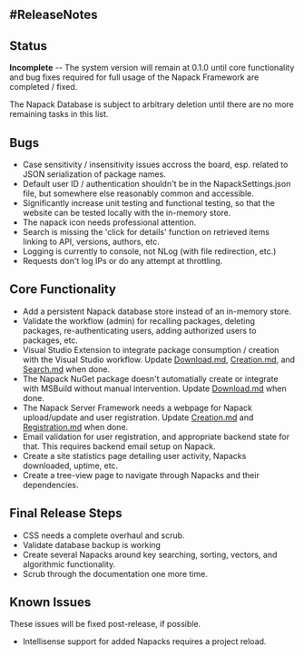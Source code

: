 #ReleaseNotes
-------------

Status
------
**Incomplete** -- The system version will remain at 0.1.0 until core functionality and bug fixes required for full usage of the Napack Framework are completed / fixed.

The Napack Database is subject to arbitrary deletion until there are no more remaining tasks in this list.

Bugs
----
* Case sensitivity / insensitivity issues accross the board, esp. related to JSON serialization of package names.
* Default user ID / authentication shouldn't be in the NapackSettings.json file, but somewhere else reasonably common and accessible.
* Significantly increase unit testing and functional testing, so that the website can be tested locally with the in-memory store.
* The napack icon needs professional attention.
* Search is missing the 'click for details' function on retrieved items linking to API, versions, authors, etc.
* Logging is currently to console, not NLog (with file redirection, etc.)
* Requests don't log IPs or do any attempt at throttling.

Core Functionality
------------------
* Add a persistent Napack database store instead of an in-memory store.
* Validate the workflow (admin) for recalling packages, deleting packages, re-authenticating users, adding authorized users to packages, etc.
* Visual Studio Extension to integrate package consumption / creation with the Visual Studio workflow. Update [Download.md](./Download.md), [Creation.md](Creation.md), and [Search.md](./Search.md) when done.
* The Napack NuGet package doesn't automatially create or integrate with MSBuild without manual intervention. Update [Download.md](./Download.md) when done.
* The Napack Server Framework needs a webpage for Napack upload/update and user registration. Update [Creation.md](./Creation.md) and [Registration.md](Registration.md) when done.
* Email validation for user registration, and appropriate backend state for that. This requires backend email setup on Napack.
* Create a site statistics page detailing user activity, Napacks downloaded, uptime, etc.
* Create a tree-view page to navigate through Napacks and their dependencies.

Final Release Steps
-------------------
* CSS needs a complete overhaul and scrub.
* Validate database backup is working
* Create several Napacks around key searching, sorting, vectors, and algorithmic functionality.
* Scrub through the documentation one more time.

Known Issues
------------
These issues will be fixed post-release, if possible.
* Intellisense support for added Napacks requires a project reload.